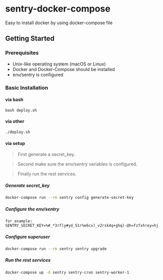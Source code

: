 # sentry-docker-compose
Easy to install docker by using docker-compose file

## Getting Started

### Prerequisites
* Unix-like operating system (macOS or Linux)
* Docker and Docker-Compose should be installed
* env/sentry is configured

### Basic Installation

#### via bash
```shell
bash deploy.sh 
```

#### via other
```shell
./deploy.sh
```

#### via setup
> First generate a secret_key.

> Second make sure the env/sentry variables is configured.

> Finally run the rest services.

##### Generate secret_key
```bash
docker-compose run --rm sentry config generate-secret-key
```
##### Configure the env/sentry
```vim
for example:
SENTRY_SECRET_KEY=%#_*3rfly#yd_51r%e6cx)_v2rsk4q+ghq)-@h=fzfxh!ey=hj
```
##### Configure superuser
```bash
docker-compose run --rm sentry sentry upgrade
```
##### Run the rest services
```bash
docker-compose up -d sentry sentry-cron sentry-worker-1
```